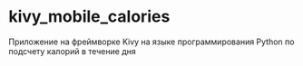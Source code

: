 # kivy_mobile_calories
Приложение на фреймворке Kivy на языке программирования Python по подсчету калорий в течение дня
